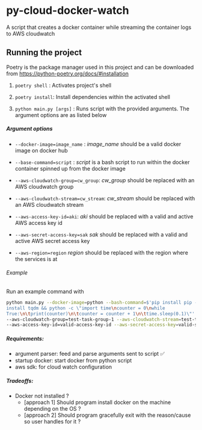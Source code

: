 # py-cloud-docker-watch
A script that creates a docker container while streaming the container logs to AWS cloudwatch

## Running the project
Poetry is the package manager used in this project and can be downloaded from https://python-poetry.org/docs/#installation

1. `poetry shell` : Activates project's shell

2. `poetry install`: Install dependencies within the activated shell

3. `python main.py [args]` : Runs script with the provided arguments. The argument options are as listed below

##### Argument options

  - `--docker-image=image_name` : _image_name_ should be a valid docker image on docker hub

  - `--base-command=script` : _script_ is a bash script to run within the docker container spinned up from the docker image

  - `--aws-cloudwatch-group=cw_group`: _cw_group_ should be replaced with an AWS cloudwatch group

  - `--aws-cloudwatch-stream=cw_stream`: _cw_stream_ should be replaced with an AWS cloudwatch stream

  - `--aws-access-key-id=aki`: _aki_ should be replaced with a valid and active AWS access key id

  - `--aws-secret-access-key=sak` _sak_ should be replaced with a valid and active AWS secret access key

  - `--aws-region=region` _region_ should be replaced with the region where the services is at

###### Example 

Run an example command with
```bash
python main.py --docker-image=python --bash-command=$'pip install pip -U && pip
install tqdm && python -c \"import time\ncounter = 0\nwhile
True:\n\tprint(counter)\n\tcounter = counter + 1\n\ttime.sleep(0.1)\"'
--aws-cloudwatch-group=test-task-group-1 --aws-cloudwatch-stream=test-task-stream-1
--aws-access-key-id=valid-access-key-id --aws-secret-access-key=valid-secret-access-key --aws-region=region
```


##### Requirements:
- argument parser: feed and parse arguments sent to script  ✅ 
- startup docker: start docker from python script 
- aws sdk: for cloud watch configuration

##### Tradeoffs:
* Docker not installed ?
  - [approach 1] Should program install docker on the machine depending on the OS ?
  - [approach 2] Should program gracefully exit with the reason/cause so user handles for it ?



